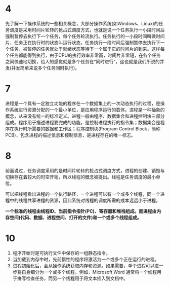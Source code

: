 # 4

先了解一下操作系统的一些相关概念，大部分操作系统(如Windows、Linux)的任务调度是采用时间片轮转的抢占式调度方式，也就是说一个任务执行一小段时间后强制暂停去执行下一个任务，每个任务轮流执行。任务执行的一小段时间叫做时间片，任务正在执行时的状态叫运行状态，任务执行一段时间后强制暂停去执行下一个任务，被暂停的任务就处于就绪状态等待下一个属于它的时间片的到来。这样每个任务都能得到执行，由于CPU的执行效率非常高，时间片非常短，在各个任务之间快速地切换，给人的感觉就是多个任务在“同时进行”，这也就是我们所说的并发(并发简单来说多个任务同时执行)。

# 7

进程是一个具有一定独立功能的程序在一个数据集上的一次动态执行的过程，是操作系统进行资源分配的一个最小单位，是应用程序运行的载体。进程是一种抽象的概念，从来没有统一的标准定义。进程一般由程序、数据集合和进程控制块三部分组成。程序用于描述进程要完成的功能，是控制进程执行的指令集；数据集合是程序在执行时所需要的数据和工作区；程序控制块(Program Control Block，简称PCB)，包含进程的描述信息和控制信息，是进程存在的唯一标志。

# 8

前面说过，任务调度采用的是时间片轮转的抢占式调度方式，进程的创建、销毁与切换存在着较大的时空开销，所以线程的概念被提出。线程是任务调度的最小单位。

可以把线程看出进程的一个执行路径，一个进程可以有一个或多个线程，同一个进程中的线程共享进程的资源，因此系统对线程的调度所需的成本远远小于进程。

**一个标准的线程由线程ID、当前指令指针(PC)、寄存器和堆栈组成。而进程由内存空间(代码、数据、进程空间、打开的文件)和一个或多个线程组成。**

# 10

1. 程序开始时是可执行文件中保存的一组静态指令。
2. 当加载到内存中时，先前惰性的程序将激活为一个或多个正在运行的进程。
3. 进程初始化后，会从操作系统获取内存和资源。如果需要，单个进程可以进一步将自身细分为一个或多个线程。例如，Microsoft Word 通常将一个线程用于拼写检查任务，而另一个线程用于将文本插入到文档中。